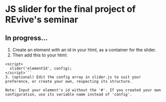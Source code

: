 # JS slider for the final project of REvive's seminar
## In progress...

1. Create an element with an id in your html, as a container for the slider.
2. Then add this to your html:
```<script src="slider.js"></script>
<script>
  slider('elementId', config);
</script>```
3. (optional) Edit the config array in slider.js to suit your preference, or create your own, respecting its structure.

Note: Input your element's id without the '#'. If you created your own configuration, use its variable name instead of 'config'.

